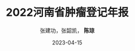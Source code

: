 ---
author: 张建功，张韶凯， <strong>陈琼</strong>
date: 2023-04-15
slug: book2022
title: 2022河南省肿瘤登记年报
categories: 
- 肿瘤登记年报
tags:
  - 肿瘤登记
  - 恶性肿瘤
  - 流行情况
  - 年报
details: <em>河南科学技术出版社</em>,郑州
image: "https://cdn.jsdelivr.net/gh/gigu003/db/images/book/2022.jpg"
---